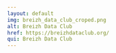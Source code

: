 ```yaml
---
layout: default
img: breizh_data_club_croped.png
alt: Breizh Data Club
href: https://breizhdataclub.org/
qui: Breizh Data Club
---
```

